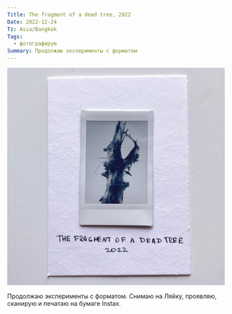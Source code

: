 ```yaml
---
Title: The fragment of a dead tree, 2022
Date: 2022-12-24
Tz: Asia/Bangkok
Tags:
  - фотографирую
Summary: Продолжаю эксперименты с форматом
---
```


![The Fragment of a dead tree](images/dead-tree@2x.jpg)

Продолжаю эксперименты с форматом. Снимаю на Ляйку, проявляю, сканирую и печатаю на бумаге Instax.
